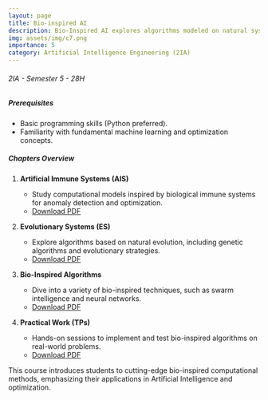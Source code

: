 ```yaml
---
layout: page
title: Bio-inspired AI
description: Bio-Inspired AI explores algorithms modeled on natural systems, focusing on evolutionary computation, neural networks, and swarm intelligence for innovative problem-solving.
img: assets/img/c7.png
importance: 5
category: Artificial Intelligence Engineering (2IA)
---
```



######  2IA - Semester 5 - 28H

##### **Prerequisites**
- Basic programming skills (Python preferred).
- Familiarity with fundamental machine learning and optimization concepts.

##### **Chapters Overview**

1. **Artificial Immune Systems (AIS)**
   - Study computational models inspired by biological immune systems for anomaly detection and optimization.
   - [Download PDF](../../assets/cours/bio-inspired/Artificial%20Immune%20Systems%20(AIS).pdf)

2. **Evolutionary Systems (ES)**
   - Explore algorithms based on natural evolution, including genetic algorithms and evolutionary strategies.
   - [Download PDF](../../assets/cours/bio-inspired/Evolutionary%20Systems%20(ES).pdf)

3. **Bio-Inspired Algorithms**
   - Dive into a variety of bio-inspired techniques, such as swarm intelligence and neural networks.
   - [Download PDF](../../assets/cours/bio-inspired/Bioinspired%20Algorithms.pdf)

4. **Practical Work (TPs)**
   - Hands-on sessions to implement and test bio-inspired algorithms on real-world problems.
   - [Download PDF](../../assets/cours/bio-inspired/TPs.pdf)

This course introduces students to cutting-edge bio-inspired computational methods, emphasizing their applications in Artificial Intelligence and optimization.
